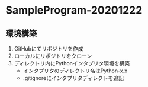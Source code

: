 # SampleProgram-20201222

## 環境構築

1. GitHubにてリポジトリを作成
1. ローカルにリポジトリをクローン
1. ディレクトリ内にPythonインタプリタ環境を構築
    * インタプリタのディレクトリ名はPython-x.x
    * .gitignoreにインタプリタディレクトを追記
    
